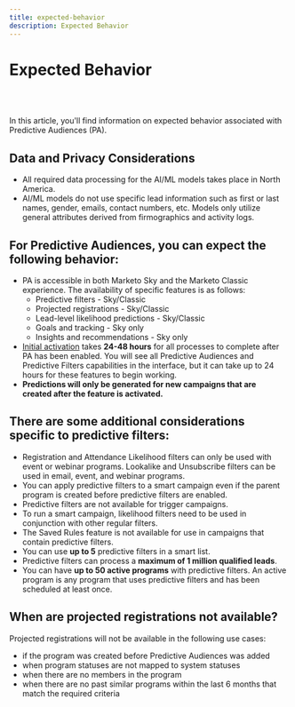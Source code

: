 ```yaml
---
title: expected-behavior
description: Expected Behavior
---
```


# Expected Behavior

<br>&nbsp;

In this article, you'll find information on expected behavior associated with Predictive Audiences (PA).

## Data and Privacy Considerations

* All required data processing for the AI/ML models takes place in North America.
* AI/ML models do not use specific lead information such as first or last names, gender, emails, contact numbers, etc. Models only utilize general attributes derived from firmographics and activity logs.

## For Predictive Audiences, you can expect the following behavior:

* PA is accessible in both Marketo Sky and the Marketo Classic experience. The availability of specific features is as follows:
    * Predictive filters - Sky/Classic
    * Projected registrations - Sky/Classic
    * Lead-level likelihood predictions - Sky/Classic
    * Goals and tracking - Sky only
    * Insights and recommendations - Sky only
* [Initial activation](/help/sky/getting-started-with-predictive-audiences.md) takes **24-48 hours** for all processes to complete after PA has been enabled. You will see all Predictive Audiences and Predictive Filters capabilities in the interface, but it can take up to 24 hours for these features to begin working.
* **Predictions will only be generated for new campaigns that are created after the feature is activated.**

## There are some additional considerations specific to predictive filters:

* Registration and Attendance Likelihood filters can only be used with event or webinar programs. Lookalike and Unsubscribe filters can be used in email, event, and webinar programs.
* You can apply predictive filters to a smart campaign even if the parent program is created before predictive filters are enabled.
* Predictive filters are not available for trigger campaigns.
* To run a smart campaign, likelihood filters need to be used in conjunction with other regular filters.
* The Saved Rules feature is not available for use in campaigns that contain predictive filters.
* You can use **up to 5** predictive filters in a smart list.
* Predictive filters can process a **maximum of 1 million qualified leads**.
* You can have **up to 50 active programs** with predictive filters. An active program is any program that uses predictive filters and has been scheduled at least once.

## When are projected registrations not available?

Projected registrations will not be available in the following use cases:

* if the program was created before Predictive Audiences was added
* when program statuses are not mapped to system statuses
* when there are no members in the program
* when there are no past similar programs within the last 6 months that match the required criteria
